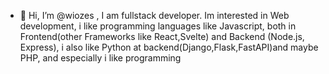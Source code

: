 - 👋 Hi, I’m @wiozes , I am fullstack developer. Im interested in Web development, i like programming languages like Javascript, both in Frontend(other Frameworks like React,Svelte) and Backend (Node.js, Express), i also like Python at backend(Django,Flask,FastAPI)and maybe PHP, and especially i like programming

<!---
wiozes/wiozes is a ✨ special ✨ repository because its `README.md` (this file) appears on your GitHub profile.
You can click the Preview link to take a look at your changes.
--->
